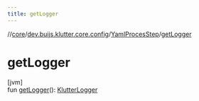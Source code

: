 ```yaml
---
title: getLogger
---
```

//[core](../../../index.html)/[dev.buijs.klutter.core.config](../index.html)/[YamlProcesStep](index.html)/[getLogger](get-logger.html)



# getLogger



[jvm]\
fun [getLogger](get-logger.html)(): [KlutterLogger](../../dev.buijs.klutter.core/-klutter-logger/index.html)




